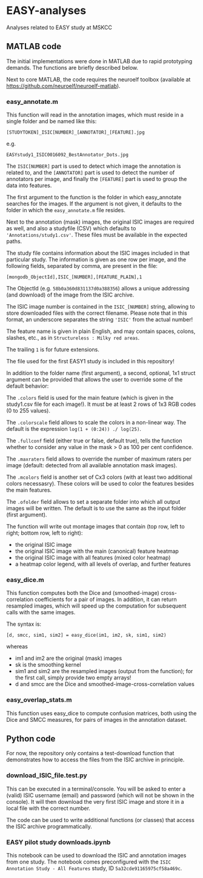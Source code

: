 # EASY-analyses
Analyses related to EASY study at MSKCC

## MATLAB code
The initial implementations were done in MATLAB due to rapid prototyping
demands. The functions are briefly described below.

Next to core MATLAB, the code requires the neuroelf toolbox (available at
https://github.com/neuroelf/neuroelf-matlab).

### easy_annotate.m
This function will read in the annotation images, which must reside in a
single folder and be named like this:

```[STUDYTOKEN]_ISIC[NUMBER]_[ANNOTATOR]_[FEATURE].jpg```

e.g.

```EASYstudy1_ISIC0016092_BestAnnotator_Dots.jpg```

The ```ISIC[NUMBER]``` part is used to detect which image the annotation
is related to, and the ```[ANNOTATOR]``` part is used to detect the
number of annotators per image, and finally the ```[FEATURE]``` part is
used to group the data into features.

The first argument to the function is the folder in which easy_annotate
searches for the images. If the argument is not given, it defaults to
the folder in which the ```easy_annotate.m``` file resides.

Next to the annotation (mask) images, the original ISIC images are
required as well, and also a studyfile (CSV) which defaults to
```'Annotations/study1.csv'```. These files must be available in
the expected paths.

The study file contains information about the ISIC images included in
that particular study. The information is given as one row per image,
and the following fields, separated by comma, are present in the file:

```[mongodb_ObjectId],ISIC_[NUMBER],[FEATURE_PLAIN],1```

The ObjectId (e.g. ```58b0a360d831137d0a388356```) allows a unique
addressing (and download) of the image from the ISIC archive.

The ISIC image number is contained in the ```ISIC_[NUMBER]``` string,
allowing to store downloaded files with the correct filename. Please
note that in this format, an underscore separates the string
```'ISIC'``` from the actual number!

The feature name is given in plain English, and may contain spaces,
colons, slashes, etc., as in ```Structureless : Milky red areas```.

The trailing ```1``` is for future extensions.

The file used for the first EASY1 study is included in this repository!

In addition to the folder name (first argument), a second, optional,
1x1 struct argument can be provided that allows the user to override
some of the default behavior:

The ```.colors``` field is used for the main feature (which is given
in the study1.csv file for each image!). It must be at least 2 rows
of 1x3 RGB codes (0 to 255 values).

The ```.colorscale``` field allows to scale the colors in a non-linear
way. The default is the expression ```log(1 + (0:24)) ./ log(25)```.

The ```.fullconf``` field (either true or false, default true), tells
the function whether to consider any value in the mask > 0 as 100 per
cent confidence.

The ```.maxraters``` field allows to override the number of maximum
raters per image (default: detected from all available annotation
mask images).

The ```.mcolors``` field is another set of Cx3 colors (with at least
two additional colors necessasry). These colors will be used to color
the features besides the main features.

The ```.ofolder``` field allows to set a separate folder into which all
output images will be written. The default is to use the same as the
input folder (first argument).

The function will write out montage images that contain (top row, left
to right; bottom row, left to right):
- the original ISIC image
- the original ISIC image with the main (canonical) feature heatmap
- the original ISIC image with all features (mixed color heatmap)
- a heatmap color legend, with all levels of overlap, and further features

### easy_dice.m
This function computes both the Dice and (smoothed-image)
cross-correlation coefficients for a pair of images. In addition, it
can return resampled images, which will speed up the computation for
subsequent calls with the same images.

The syntax is:

```[d, smcc, sim1, sim2] = easy_dice(im1, im2, sk, sim1, sim2)```

whereas
- im1 and im2 are the original (mask) images
- sk is the smoothing kernel
- sim1 and sim2 are the resampled images (output from the function); for the first call, simply provide two empty arrays!
- d and smcc are the Dice and smoothed-image-cross-correlation values

### easy_overlap_stats.m
This function uses easy_dice to compute confusion matrices, both using
the Dice and SMCC measures, for pairs of images in the annotation
dataset.

## Python code
For now, the repository only contains a test-download function that
demonstrates how to access the files from the ISIC archive in principle.

### download_ISIC_file.test.py
This can be executed in a terminal/console. You will be asked to enter
a (valid) ISIC username (email) and password (which will not be shown
in the console). It will then download the very first ISIC image and
store it in a local file with the correct number.

The code can be used to write additional functions (or classes) that
access the ISIC archive programmatically.

### EASY pilot study downloads.ipynb
This notebook can be used to download the ISIC and annotation images
from one study. The notebook comes preconfigured with the
```ISIC Annotation Study - All Features``` study, ID
```5a32cde91165975cf58a469c```.